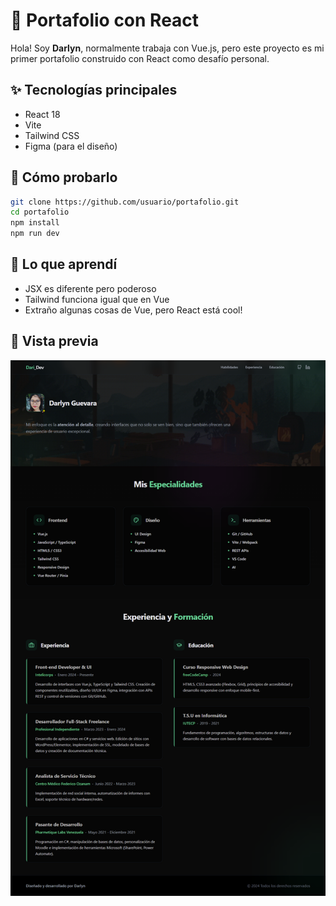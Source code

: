 # 🍓 Portafolio con React 

Hola! Soy **Darlyn**, normalmente trabaja con Vue.js, pero este proyecto es mi primer portafolio construido con React como desafío personal.

## ✨ Tecnologías principales
- React 18
- Vite
- Tailwind CSS
- Figma (para el diseño)

## 🚀 Cómo probarlo
```bash
git clone https://github.com/usuario/portafolio.git
cd portafolio
npm install
npm run dev
```
## 🌸 Lo que aprendí

- JSX es diferente pero poderoso
- Tailwind funciona igual que en Vue
- Extraño algunas cosas de Vue, pero React está cool!

## 📸 Vista previa
![captura](https://raw.githubusercontent.com/Dari-Dev/portfolio/refs/heads/main/src/assets/img/image.png)